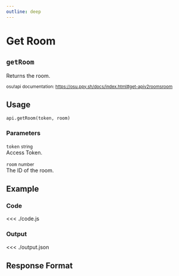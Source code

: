 ```yaml
---
outline: deep
---
```


# Get Room <Badge type="info" text="GET"/> <Badge type="warning" text="LAZER" /> <Badge type="warning" text="undocumented" />

## `getRoom`

Returns the room.

<small>osu!api documentation: https://osu.ppy.sh/docs/index.html#get-apiv2roomsroom</small>

## Usage

`api.getRoom(token, room)`

### Parameters

`token` <small>string</small><br>
Access Token.

`room` <small>number</small><br>
The ID of the room.

## Example

### Code
<<< ./code.js

### Output
<<< ./output.json

## Response Format

<!--@include: ./response.md-->